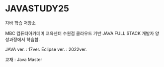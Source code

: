 # JAVASTUDY25
자바 학습 저장소

MBC 컴퓨터아카데미 교육센터 수원점 클라우드 기반 JAVA FULL STACK 개발자 양성과정에서 학습함.

JAVA ver. : 17ver.
Eclipse ver. : 2022ver.

교재 : Java Master
